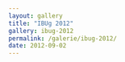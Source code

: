 ```yaml
---
layout: gallery
title: "IBUg 2012"
gallery: ibug-2012
permalink: /galerie/ibug-2012/
date: 2012-09-02
---
```


